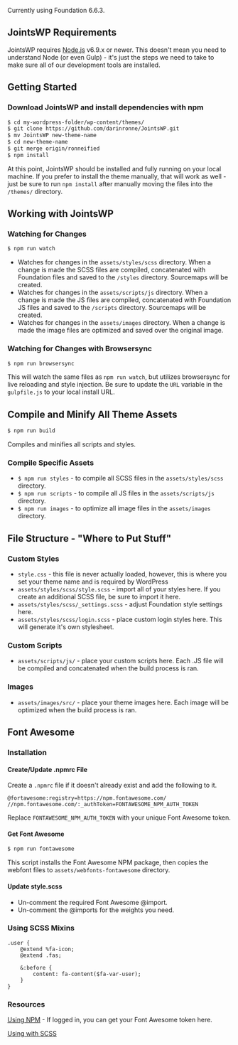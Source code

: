 Currently using Foundation 6.6.3.

## JointsWP Requirements
JointsWP requires [Node.js](https://nodejs.org) v6.9.x or newer. This doesn't mean you need to understand Node (or even Gulp) - it's just the steps we need to take to make sure all of our development tools are installed.

## Getting Started
### Download JointsWP and install dependencies with npm
```bash
$ cd my-wordpress-folder/wp-content/themes/
$ git clone https://github.com/darinronne/JointsWP.git
$ mv JointsWP new-theme-name
$ cd new-theme-name
$ git merge origin/ronneified
$ npm install
```
At this point, JointsWP should be installed and fully running on your local machine. If you prefer to install the theme manually, that will work as well - just be sure to run `npm install` after manually moving the files into the `/themes/` directory.

## Working with JointsWP
### Watching for Changes
```bash
$ npm run watch
```
* Watches for changes in the `assets/styles/scss` directory. When a change is made the SCSS files are compiled, concatenated with Foundation files and saved to the `/styles` directory. Sourcemaps will be created.
* Watches for changes in the `assets/scripts/js` directory. When a change is made the JS files are compiled, concatenated with Foundation JS files and saved to the `/scripts` directory. Sourcemaps will be created.
* Watches for changes in the `assets/images` directory. When a change is made the image files are optimized and saved over the original image.

### Watching for Changes with Browsersync
```bash
$ npm run browsersync
```
This will watch the same files as `npm run watch`, but utilizes browsersync for live reloading and style injection. Be sure to update the `URL` variable in the `gulpfile.js` to your local install URL.

## Compile and Minify All Theme Assets
```bash
$ npm run build
```
Compiles and minifies all scripts and styles.

### Compile Specific Assets
* `$ npm run styles` - to compile all SCSS files in the `assets/styles/scss` directory.
* `$ npm run scripts` - to compile all JS files in the `assets/scripts/js` directory.
* `$ npm run images` - to optimize all image files in the `assets/images` directory.

## File Structure - "Where to Put Stuff"

### Custom Styles
* `style.css` - this file is never actually loaded, however, this is where you set your theme name and is required by WordPress
* `assets/styles/scss/style.scss` - import all of your styles here. If you create an additional SCSS file, be sure to import it here.
* `assets/styles/scss/_settings.scss` - adjust Foundation style settings here.
* `assets/styles/scss/login.scss` - place custom login styles here. This will generate it's own stylesheet.
### Custom Scripts
* `assets/scripts/js/` - place your custom scripts here. Each .JS file will be compiled and concatenated when the build process is ran.

### Images
* `assets/images/src/` - place your theme images here. Each image will be optimized when the build process is ran.

## Font Awesome

### Installation

#### Create/Update .npmrc File
Create a `.npmrc` file if it doesn't already exist and add the following to it.

```
@fortawesome:registry=https://npm.fontawesome.com/
//npm.fontawesome.com/:_authToken=FONTAWESOME_NPM_AUTH_TOKEN
```
Replace `FONTAWESOME_NPM_AUTH_TOKEN` with your unique Font Awesome token.

#### Get Font Awesome
```bash
$ npm run fontawesome
```
This script installs the Font Awesome NPM package, then copies the webfont files to `assets/webfonts-fontawesome` directory.

#### Update style.scss
* Un-comment the required Font Awesome @import.
* Un-comment the @imports for the weights you need.

### Using SCSS Mixins
```
.user {
	@extend %fa-icon;
	@extend .fas;

	&:before {
		content: fa-content($fa-var-user);
	}
}
```

### Resources
[Using NPM](https://fontawesome.com/how-to-use/on-the-web/setup/using-package-managers) - If logged in, you can get your Font Awesome token here.

[Using with SCSS](https://fontawesome.com/how-to-use/on-the-web/using-with/sass)

